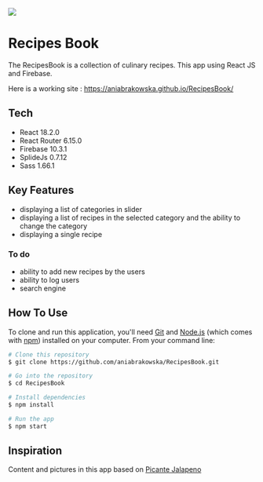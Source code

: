 
![](https://recipesbook.aniabrakowska.wroclaw.pl/recipesbook_logo.png)
# Recipes Book
The RecipesBook is a collection of culinary recipes. This app using React JS and Firebase. 

Here is a working site :  https://aniabrakowska.github.io/RecipesBook/

## Tech
- React 18.2.0
- React Router 6.15.0
- Firebase 10.3.1
- SplideJs 0.7.12
- Sass 1.66.1

## Key Features
- displaying a list of categories in slider
- displaying a list of recipes in the selected category and the ability to change the category
- displaying a single recipe
### To do 
- ability to add new recipes by the users
- ability to log users
- search engine

## How To Use
To clone and run this application, you'll need [Git](https://git-scm.com) and [Node.js](https://nodejs.org/en/download/) (which comes with [npm](http://npmjs.com)) installed on your computer. From your command line:

```bash
# Clone this repository
$ git clone https://github.com/aniabrakowska/RecipesBook.git

# Go into the repository
$ cd RecipesBook

# Install dependencies
$ npm install

# Run the app
$ npm start
```

## Inspiration
Content and pictures in this app based on [Picante Jalapeno](https://blog.karolinapolkowska.pl/)

